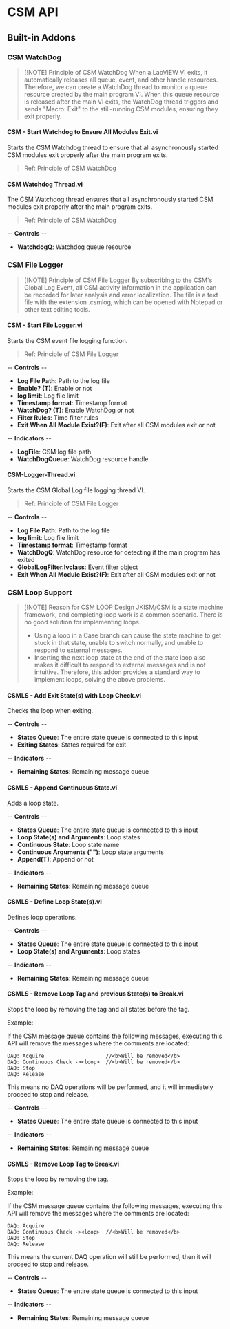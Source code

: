 # CSM API

## Built-in Addons

### CSM WatchDog

> [!NOTE] Principle of CSM WatchDog
> When a LabVIEW VI exits, it automatically releases all queue, event, and other handle resources. Therefore, we can create a WatchDog thread to monitor a queue resource created by the main program VI. When this queue resource is released after the main VI exits, the WatchDog thread triggers and sends "Macro: Exit" to the still-running CSM modules, ensuring they exit properly.

#### CSM - Start Watchdog to Ensure All Modules Exit.vi

Starts the CSM Watchdog thread to ensure that all asynchronously started CSM modules exit properly after the main program exits.

> Ref: Principle of CSM WatchDog

#### CSM Watchdog Thread.vi

The CSM Watchdog thread ensures that all asynchronously started CSM modules exit properly after the main program exits.

> Ref: Principle of CSM WatchDog

-- <b>Controls</b> --
- <b>WatchdogQ</b>: Watchdog queue resource

### CSM File Logger

> [!NOTE] Principle of CSM File Logger
> By subscribing to the CSM's Global Log Event, all CSM activity information in the application can be recorded for later analysis and error localization.
> The file is a text file with the extension .csmlog, which can be opened with Notepad or other text editing tools.

#### CSM - Start File Logger.vi

Starts the CSM event file logging function.

> Ref: Principle of CSM File Logger

-- <b>Controls</b> --
- <b>Log File Path</b>: Path to the log file
- <b>Enable? (T)</b>: Enable or not
- <b>log limit</b>: Log file limit
- <b>Timestamp format</b>: Timestamp format
- <b>WatchDog? (T)</b>: Enable WatchDog or not
- <b>Filter Rules</b>: Time filter rules
- <b>Exit When All Module Exist?(F)</b>: Exit after all CSM modules exit or not

-- <b>Indicators</b> --
- <b>LogFile</b>: CSM log file path
- <b>WatchDogQueue</b>: WatchDog resource handle

#### CSM-Logger-Thread.vi

Starts the CSM Global Log file logging thread VI.

> Ref: Principle of CSM File Logger

-- <b>Controls</b> --
- <b>Log File Path</b>: Path to the log file
- <b>log limit</b>: Log file limit
- <b>Timestamp format</b>: Timestamp format
- <b>WatchDogQ</b>: WatchDog resource for detecting if the main program has exited
- <b>GlobalLogFilter.lvclass</b>: Event filter object
- <b>Exit When All Module Exist?(F)</b>: Exit after all CSM modules exit or not

### CSM Loop Support

> [!NOTE] Reason for CSM LOOP Design
> JKISM/CSM is a state machine framework, and completing loop work is a common scenario. There is no good solution for implementing loops.
> - Using a loop in a Case branch can cause the state machine to get stuck in that state, unable to switch normally, and unable to respond to external messages.
> - Inserting the next loop state at the end of the state loop also makes it difficult to respond to external messages and is not intuitive.
> Therefore, this addon provides a standard way to implement loops, solving the above problems.

#### CSMLS - Add Exit State(s) with Loop Check.vi

Checks the loop when exiting.

-- <b>Controls</b> --
- <b>States Queue</b>: The entire state queue is connected to this input
- <b>Exiting States</b>: States required for exit

-- <b>Indicators</b> --
- <b>Remaining States</b>: Remaining message queue

#### CSMLS - Append Continuous State.vi

Adds a loop state.

-- <b>Controls</b> --
- <b>States Queue</b>: The entire state queue is connected to this input
- <b>Loop State(s) and Arguments</b>: Loop states
- <b>Continuous State</b>: Loop state name
- <b>Continuous Arguments ("")</b>: Loop state arguments
- <b>Append(T)</b>: Append or not

-- <b>Indicators</b> --
- <b>Remaining States</b>: Remaining message queue

#### CSMLS - Define Loop State(s).vi

Defines loop operations.

-- <b>Controls</b> --
- <b>States Queue</b>: The entire state queue is connected to this input
- <b>Loop State(s) and Arguments</b>: Loop states

-- <b>Indicators</b> --
- <b>Remaining States</b>: Remaining message queue

#### CSMLS - Remove Loop Tag and previous State(s) to Break.vi

Stops the loop by removing the <loop> tag and all states before the <loop> tag.

Example:

If the CSM message queue contains the following messages, executing this API will remove the messages where the comments are located:

    DAQ: Acquire                    //<b>Will be removed</b>
    DAQ: Continuous Check -><loop>  //<b>Will be removed</b>
    DAQ: Stop
    DAQ: Release

This means no DAQ operations will be performed, and it will immediately proceed to stop and release.

-- <b>Controls</b> --
- <b>States Queue</b>: The entire state queue is connected to this input

-- <b>Indicators</b> --
- <b>Remaining States</b>: Remaining message queue

#### CSMLS - Remove Loop Tag to Break.vi

Stops the loop by removing the <loop> tag.

Example:

If the CSM message queue contains the following messages, executing this API will remove the messages where the comments are located:

    DAQ: Acquire
    DAQ: Continuous Check -><loop>  //<b>Will be removed</b>
    DAQ: Stop
    DAQ: Release

This means the current DAQ operation will still be performed, then it will proceed to stop and release.

-- <b>Controls</b> --
- <b>States Queue</b>: The entire state queue is connected to this input

-- <b>Indicators</b> --
- <b>Remaining States</b>: Remaining message queue
